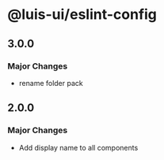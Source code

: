 # @luis-ui/eslint-config

## 3.0.0

### Major Changes

- rename folder pack

## 2.0.0

### Major Changes

- Add display name to all components
